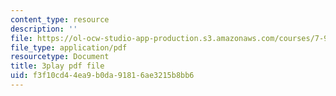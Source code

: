 ```yaml
---
content_type: resource
description: ''
file: https://ol-ocw-studio-app-production.s3.amazonaws.com/courses/7-91j-foundations-of-computational-and-systems-biology-spring-2014/f3f10cd44ea9b0da91816ae3215b8bb6_C95294_vvQY.pdf
file_type: application/pdf
resourcetype: Document
title: 3play pdf file
uid: f3f10cd4-4ea9-b0da-9181-6ae3215b8bb6
---
```


